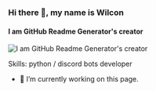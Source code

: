 ### Hi there 👋, my name is Wilcon
#### I am GitHub Readme Generator's creator
![I am GitHub Readme Generator's creator]()


Skills: python / discord bots developer

- 🔭 I’m currently working on this page. 




